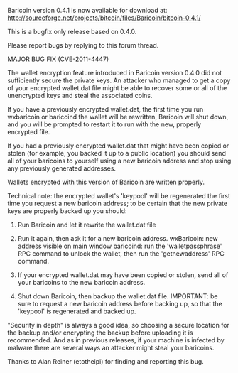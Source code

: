 Baricoin version 0.4.1 is now available for download at:
http://sourceforge.net/projects/bitcoin/files/Baricoin/bitcoin-0.4.1/

This is a bugfix only release based on 0.4.0.

Please report bugs by replying to this forum thread.

MAJOR BUG FIX  (CVE-2011-4447)

The wallet encryption feature introduced in Baricoin version 0.4.0 did not sufficiently secure the private keys. An attacker who
managed to get a copy of your encrypted wallet.dat file might be able to recover some or all of the unencrypted keys and steal the
associated coins.

If you have a previously encrypted wallet.dat, the first time you run wxbaricoin or baricoind the wallet will be rewritten, Baricoin will
shut down, and you will be prompted to restart it to run with the new, properly encrypted file.

If you had a previously encrypted wallet.dat that might have been copied or stolen (for example, you backed it up to a public
location) you should send all of your baricoins to yourself using a new baricoin address and stop using any previously generated addresses.

Wallets encrypted with this version of Baricoin are written properly.

Technical note: the encrypted wallet's 'keypool' will be regenerated the first time you request a new baricoin address; to be certain that the
new private keys are properly backed up you should:

1. Run Baricoin and let it rewrite the wallet.dat file

2. Run it again, then ask it for a new baricoin address.
wxBaricoin: new address visible on main window
baricoind: run the 'walletpassphrase' RPC command to unlock the wallet,  then run the 'getnewaddress' RPC command.

3. If your encrypted wallet.dat may have been copied or stolen, send all of your baricoins to the new baricoin address.

4. Shut down Baricoin, then backup the wallet.dat file.
IMPORTANT: be sure to request a new baricoin address before backing up, so that the 'keypool' is regenerated and backed up.

"Security in depth" is always a good idea, so choosing a secure location for the backup and/or encrypting the backup before uploading it is recommended. And as in previous releases, if your machine is infected by malware there are several ways an attacker might steal your baricoins.

Thanks to Alan Reiner (etotheipi) for finding and reporting this bug.

